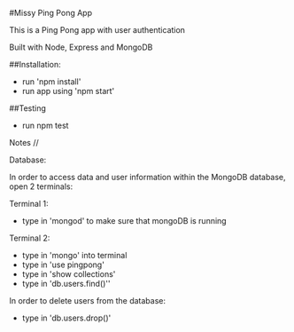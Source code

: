 #Missy Ping Pong App

This is a Ping Pong app with user authentication

Built with Node, Express and MongoDB

##Installation:

- run 'npm install'
- run app using 'npm start'

##Testing

- run npm test


Notes //

Database:

In order to access data and user information within the MongoDB database, open 2 terminals:

Terminal 1:

- type in 'mongod' to make sure that mongoDB is running

Terminal 2:

- type in 'mongo' into terminal
- type in 'use pingpong'
- type in 'show collections'
- type in 'db.users.find()''

In order to delete users from the database:

- type in 'db.users.drop()'